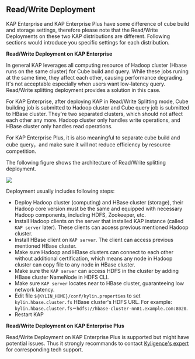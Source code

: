 ## Read/Write Deployment

KAP Enterprise and KAP Enterprise Plus have some difference of cube build and storage settings, therefore please note that the Read/Write Deployments on these two KAP distributions are different. Following sections would introduce you specific settings for each distribution.

**Read/Write Deployment on KAP Enterprise**

In general KAP leverages all computing resource of Hadoop cluster (Hbase runs on the same cluster) for Cube build and query. While these jobs runing at the same time, they affect each other, causing performance degrading. It's not acceptable especially when users want low-latency query. Read/Write splitting deployment provides a solution in this case.

For KAP Enterprise, after deploying KAP in Read/Write Splitting mode, Cube building job is submitted to Hadoop cluster and Cube query job is submitted to HBase cluster. They're two separated clusters, which should not affect each other any more. Hadoop cluster only handles write operations, and HBase cluster only handles read operations.

For KAP Enterprise Plus, it is also meaningful to separate cube build and cube query，and make sure it will not reduce efficiency by resource competition.

The following figure shows the architecture of Read/Write splitting deployment.

![](images/rw_separated.png)

Deployment usually includes following steps:

- Deploy Hadoop cluster (computing) and HBase cluster (storage), their Hadoop core version must be the same and equipped with necessary Hadoop components, including HDFS, Zookeeper, etc.
- Install Hadoop clients on the server that installed KAP instance (called `KAP server` later). These clients can access previous mentioned Hadoop cluster.
- Install HBase client on `KAP server`. The client can access previous mentioned HBase cluster.
- Make sure Hadoop and HBase clusters can connect to each other without additional certification, which means any node in Hadoop cluster can copy file to any node in HBase cluster.
- Make sure the `KAP server` can access HDFS in the cluster by adding HBase cluster NameNode in HDFS CLI.
- Make sure `KAP server` locates near to HBase cluster, guaranteeing low network latency.
- Edit file `${KYLIN_HOME}/conf/kylin.properties` to set `kylin.hbase.cluster.fs` HBase cluster's HDFS URL. For example: `kylin.hbase.cluster.fs＝hdfs://hbase-cluster-nn01.example.com:8020`.
- Restart KAP

**Read/Write Deployment on KAP Enterprise Plus**

Read/Write Deployment on KAP Enterprise Plus is supported but might have potential issues. Thus it strongly recommands to contact [Kyligence's expert](../introduction/get_support.en.md) for corresponding tech support.
